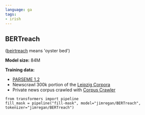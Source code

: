 ```yaml
---
language: ga
tags:
- irish
---
```


## BERTreach

([beirtreach](https://www.teanglann.ie/en/fgb/beirtreach) means 'oyster bed')

**Model size:** 84M

**Training data:** 
* [PARSEME 1.2](https://gitlab.com/parseme/parseme_corpus_ga/-/blob/master/README.md) 
* Newscrawl 300k portion of the [Leipzig Corpora](https://wortschatz.uni-leipzig.de/en/download/irish)
* Private news corpus crawled with [Corpus Crawler](https://github.com/google/corpuscrawler)

```
from transformers import pipeline
fill_mask = pipeline("fill-mask", model="jimregan/BERTreach", tokenizer="jimregan/BERTreach")
```
